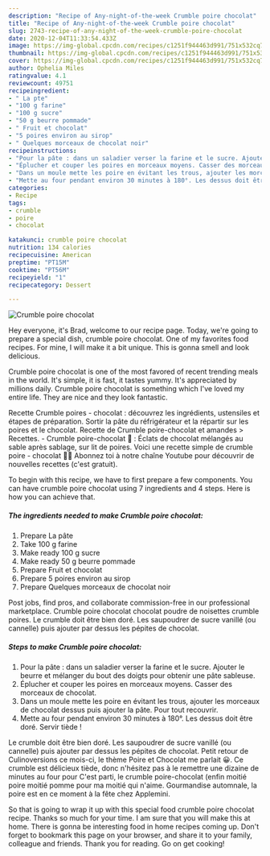 ```yaml
---
description: "Recipe of Any-night-of-the-week Crumble poire chocolat"
title: "Recipe of Any-night-of-the-week Crumble poire chocolat"
slug: 2743-recipe-of-any-night-of-the-week-crumble-poire-chocolat
date: 2020-12-04T11:33:54.433Z
image: https://img-global.cpcdn.com/recipes/c1251f944463d991/751x532cq70/crumble-poire-chocolat-photo-principale-de-la-recette.jpg
thumbnail: https://img-global.cpcdn.com/recipes/c1251f944463d991/751x532cq70/crumble-poire-chocolat-photo-principale-de-la-recette.jpg
cover: https://img-global.cpcdn.com/recipes/c1251f944463d991/751x532cq70/crumble-poire-chocolat-photo-principale-de-la-recette.jpg
author: Ophelia Miles
ratingvalue: 4.1
reviewcount: 49751
recipeingredient:
- " La pte"
- "100 g farine"
- "100 g sucre"
- "50 g beurre pommade"
- " Fruit et chocolat"
- "5 poires environ au sirop"
- " Quelques morceaux de chocolat noir"
recipeinstructions:
- "Pour la pâte : dans un saladier verser la farine et le sucre. Ajouter le beurre et mélanger du bout des doigts pour obtenir une pâte sableuse."
- "Éplucher et couper les poires en morceaux moyens. Casser des morceaux de chocolat."
- "Dans un moule mette les poire en évitant les trous, ajouter les morceaux de chocolat dessus puis ajouter la pâte. Pour tout recouvrir."
- "Mette au four pendant environ 30 minutes à 180°. Les dessus doit être doré. Servir tiède !"
categories:
- Recipe
tags:
- crumble
- poire
- chocolat

katakunci: crumble poire chocolat 
nutrition: 134 calories
recipecuisine: American
preptime: "PT15M"
cooktime: "PT56M"
recipeyield: "1"
recipecategory: Dessert

---
```



![Crumble poire chocolat](https://img-global.cpcdn.com/recipes/c1251f944463d991/751x532cq70/crumble-poire-chocolat-photo-principale-de-la-recette.jpg)

Hey everyone, it's Brad, welcome to our recipe page. Today, we're going to prepare a special dish, crumble poire chocolat. One of my favorites food recipes. For mine, I will make it a bit unique. This is gonna smell and look delicious.

Crumble poire chocolat is one of the most favored of recent trending meals in the world. It's simple, it is fast, it tastes yummy. It's appreciated by millions daily. Crumble poire chocolat is something which I've loved my entire life. They are nice and they look fantastic.

Recette Crumble poires - chocolat : découvrez les ingrédients, ustensiles et étapes de préparation. Sortir la pâte du réfrigérateur et la répartir sur les poires et le chocolat. Recette de Crumble poire-chocolat et amandes &gt; Recettes. - Crumble poire-chocolat 🙂 : Éclats de chocolat mélangés au sable après sablage, sur lit de poires. Voici une recette simple de crumble poire - chocolat 🍐🍫 Abonnez toi à notre chaîne Youtube pour découvrir de nouvelles recettes (c&#39;est gratuit).


To begin with this recipe, we have to first prepare a few components. You can have crumble poire chocolat using 7 ingredients and 4 steps. Here is how you can achieve that.

<!--inarticleads1-->

##### The ingredients needed to make Crumble poire chocolat:

1. Prepare  La pâte
1. Take 100 g farine
1. Make ready 100 g sucre
1. Make ready 50 g beurre pommade
1. Prepare  Fruit et chocolat
1. Prepare 5 poires environ au sirop
1. Prepare  Quelques morceaux de chocolat noir


Post jobs, find pros, and collaborate commission-free in our professional marketplace. Crumble poire chocolat chocolat poudre de noisettes crumble poires. Le crumble doit être bien doré. Les saupoudrer de sucre vanillé (ou cannelle) puis ajouter par dessus les pépites de chocolat. 

<!--inarticleads2-->

##### Steps to make Crumble poire chocolat:

1. Pour la pâte : dans un saladier verser la farine et le sucre. Ajouter le beurre et mélanger du bout des doigts pour obtenir une pâte sableuse.
1. Éplucher et couper les poires en morceaux moyens. Casser des morceaux de chocolat.
1. Dans un moule mette les poire en évitant les trous, ajouter les morceaux de chocolat dessus puis ajouter la pâte. Pour tout recouvrir.
1. Mette au four pendant environ 30 minutes à 180°. Les dessus doit être doré. Servir tiède !


Le crumble doit être bien doré. Les saupoudrer de sucre vanillé (ou cannelle) puis ajouter par dessus les pépites de chocolat. Petit retour de Culinoversions ce mois-ci, le thème Poire et Chocolat me parlait 😀. Ce crumble est délicieux tiède, donc n&#39;hésitez pas à le remettre une dizaine de minutes au four pour C&#39;est parti, le crumble poire-chocolat (enfin moitié poire moitié pomme pour ma moitié qui n&#39;aime. Gourmandise automnale, la poire est en ce moment à la fête chez Applemini. 

So that is going to wrap it up with this special food crumble poire chocolat recipe. Thanks so much for your time. I am sure that you will make this at home. There is gonna be interesting food in home recipes coming up. Don't forget to bookmark this page on your browser, and share it to your family, colleague and friends. Thank you for reading. Go on get cooking!
